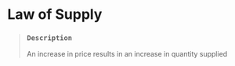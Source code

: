 # Law of Supply

> ### `Description`
>
> An increase in price results in an increase in quantity supplied

